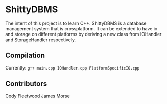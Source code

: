 # ShittyDBMS
The intent of this project is to learn C++.  ShittyDBMS is a database management system that is crossplatform.  It can be extended to have io and storage on different platforms by deriving a new class from IOHandler and StorageHandler respectively.

## Compilation
Currently: `g++ main.cpp IOHandler.cpp PlatformSpecificIO.cpp`

## Contributors
Cody Fleetwood
James Morse